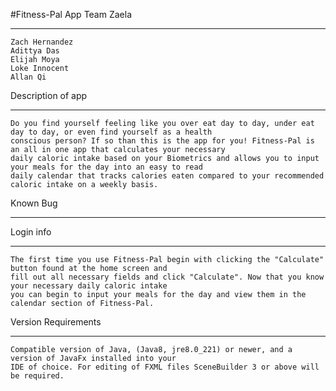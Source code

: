 #Fitness-Pal App
Team Zaela
***********
    Zach Hernandez
    Adittya Das 
    Elijah Moya 
    Loke Innocent 
    Allan Qi 
    
Description of app
*********************
    Do you find yourself feeling like you over eat day to day, under eat day to day, or even find yourself as a health 
    conscious person? If so than this is the app for you! Fitness-Pal is an all in one app that calculates your necessary 
    daily caloric intake based on your Biometrics and allows you to input your meals for the day into an easy to read 
    daily calendar that tracks calories eaten compared to your recommended caloric intake on a weekly basis.  
    
Known Bug
*************

Login info
***********
    The first time you use Fitness-Pal begin with clicking the "Calculate" button found at the home screen and 
    fill out all necessary fields and click "Calculate". Now that you know your necessary daily caloric intake 
    you can begin to input your meals for the day and view them in the calendar section of Fitness-Pal.
    
Version Requirements
**********************
    Compatible version of Java, (Java8, jre8.0_221) or newer, and a version of JavaFx installed into your
    IDE of choice. For editing of FXML files SceneBuilder 3 or above will be required.
    
